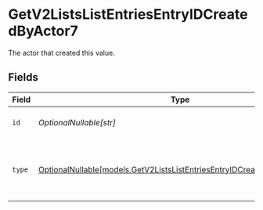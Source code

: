 # GetV2ListsListEntriesEntryIDCreatedByActor7

The actor that created this value.


## Fields

| Field                                                                                                                                    | Type                                                                                                                                     | Required                                                                                                                                 | Description                                                                                                                              |
| ---------------------------------------------------------------------------------------------------------------------------------------- | ---------------------------------------------------------------------------------------------------------------------------------------- | ---------------------------------------------------------------------------------------------------------------------------------------- | ---------------------------------------------------------------------------------------------------------------------------------------- |
| `id`                                                                                                                                     | *OptionalNullable[str]*                                                                                                                  | :heavy_minus_sign:                                                                                                                       | An ID to identify the actor.                                                                                                             |
| `type`                                                                                                                                   | [OptionalNullable[models.GetV2ListsListEntriesEntryIDCreatedByActorType7]](../models/getv2listslistentriesentryidcreatedbyactortype7.md) | :heavy_minus_sign:                                                                                                                       | The type of actor. [Read more information on actor types here](/docs/actors).                                                            |